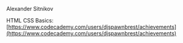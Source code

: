Alexander Sitnikov

HTML CSS Basics: [https://www.codecademy.com/users/djspawnbrest/achievements](https://www.codecademy.com/users/djspawnbrest/achievements)
